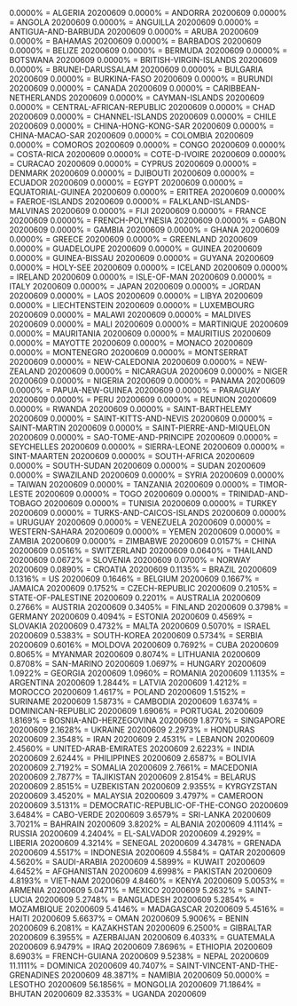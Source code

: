 0.0000% = ALGERIA 20200609 
0.0000% = ANDORRA 20200609 
0.0000% = ANGOLA 20200609 
0.0000% = ANGUILLA 20200609 
0.0000% = ANTIGUA-AND-BARBUDA 20200609 
0.0000% = ARUBA 20200609 
0.0000% = BAHAMAS 20200609 
0.0000% = BARBADOS 20200609 
0.0000% = BELIZE 20200609 
0.0000% = BERMUDA 20200609 
0.0000% = BOTSWANA 20200609 
0.0000% = BRITISH-VIRGIN-ISLANDS 20200609 
0.0000% = BRUNEI-DARUSSALAM 20200609 
0.0000% = BULGARIA 20200609 
0.0000% = BURKINA-FASO 20200609 
0.0000% = BURUNDI 20200609 
0.0000% = CANADA 20200609 
0.0000% = CARIBBEAN-NETHERLANDS 20200609 
0.0000% = CAYMAN-ISLANDS 20200609 
0.0000% = CENTRAL-AFRICAN-REPUBLIC 20200609 
0.0000% = CHAD 20200609 
0.0000% = CHANNEL-ISLANDS 20200609 
0.0000% = CHILE 20200609 
0.0000% = CHINA-HONG-KONG-SAR 20200609 
0.0000% = CHINA-MACAO-SAR 20200609 
0.0000% = COLOMBIA 20200609 
0.0000% = COMOROS 20200609 
0.0000% = CONGO 20200609 
0.0000% = COSTA-RICA 20200609 
0.0000% = COTE-D-IVOIRE 20200609 
0.0000% = CURACAO 20200609 
0.0000% = CYPRUS 20200609 
0.0000% = DENMARK 20200609 
0.0000% = DJIBOUTI 20200609 
0.0000% = ECUADOR 20200609 
0.0000% = EGYPT 20200609 
0.0000% = EQUATORIAL-GUINEA 20200609 
0.0000% = ERITREA 20200609 
0.0000% = FAEROE-ISLANDS 20200609 
0.0000% = FALKLAND-ISLANDS-MALVINAS 20200609 
0.0000% = FIJI 20200609 
0.0000% = FRANCE 20200609 
0.0000% = FRENCH-POLYNESIA 20200609 
0.0000% = GABON 20200609 
0.0000% = GAMBIA 20200609 
0.0000% = GHANA 20200609 
0.0000% = GREECE 20200609 
0.0000% = GREENLAND 20200609 
0.0000% = GUADELOUPE 20200609 
0.0000% = GUINEA 20200609 
0.0000% = GUINEA-BISSAU 20200609 
0.0000% = GUYANA 20200609 
0.0000% = HOLY-SEE 20200609 
0.0000% = ICELAND 20200609 
0.0000% = IRELAND 20200609 
0.0000% = ISLE-OF-MAN 20200609 
0.0000% = ITALY 20200609 
0.0000% = JAPAN 20200609 
0.0000% = JORDAN 20200609 
0.0000% = LAOS 20200609 
0.0000% = LIBYA 20200609 
0.0000% = LIECHTENSTEIN 20200609 
0.0000% = LUXEMBOURG 20200609 
0.0000% = MALAWI 20200609 
0.0000% = MALDIVES 20200609 
0.0000% = MALI 20200609 
0.0000% = MARTINIQUE 20200609 
0.0000% = MAURITANIA 20200609 
0.0000% = MAURITIUS 20200609 
0.0000% = MAYOTTE 20200609 
0.0000% = MONACO 20200609 
0.0000% = MONTENEGRO 20200609 
0.0000% = MONTSERRAT 20200609 
0.0000% = NEW-CALEDONIA 20200609 
0.0000% = NEW-ZEALAND 20200609 
0.0000% = NICARAGUA 20200609 
0.0000% = NIGER 20200609 
0.0000% = NIGERIA 20200609 
0.0000% = PANAMA 20200609 
0.0000% = PAPUA-NEW-GUINEA 20200609 
0.0000% = PARAGUAY 20200609 
0.0000% = PERU 20200609 
0.0000% = REUNION 20200609 
0.0000% = RWANDA 20200609 
0.0000% = SAINT-BARTHELEMY 20200609 
0.0000% = SAINT-KITTS-AND-NEVIS 20200609 
0.0000% = SAINT-MARTIN 20200609 
0.0000% = SAINT-PIERRE-AND-MIQUELON 20200609 
0.0000% = SAO-TOME-AND-PRINCIPE 20200609 
0.0000% = SEYCHELLES 20200609 
0.0000% = SIERRA-LEONE 20200609 
0.0000% = SINT-MAARTEN 20200609 
0.0000% = SOUTH-AFRICA 20200609 
0.0000% = SOUTH-SUDAN 20200609 
0.0000% = SUDAN 20200609 
0.0000% = SWAZILAND 20200609 
0.0000% = SYRIA 20200609 
0.0000% = TAIWAN 20200609 
0.0000% = TANZANIA 20200609 
0.0000% = TIMOR-LESTE 20200609 
0.0000% = TOGO 20200609 
0.0000% = TRINIDAD-AND-TOBAGO 20200609 
0.0000% = TUNISIA 20200609 
0.0000% = TURKEY 20200609 
0.0000% = TURKS-AND-CAICOS-ISLANDS 20200609 
0.0000% = URUGUAY 20200609 
0.0000% = VENEZUELA 20200609 
0.0000% = WESTERN-SAHARA 20200609 
0.0000% = YEMEN 20200609 
0.0000% = ZAMBIA 20200609 
0.0000% = ZIMBABWE 20200609 
0.0157% = CHINA 20200609 
0.0516% = SWITZERLAND 20200609 
0.0640% = THAILAND 20200609 
0.0672% = SLOVENIA 20200609 
0.0700% = NORWAY 20200609 
0.0890% = CROATIA 20200609 
0.1135% = BRAZIL 20200609 
0.1316% = US 20200609 
0.1646% = BELGIUM 20200609 
0.1667% = JAMAICA 20200609 
0.1752% = CZECH-REPUBLIC 20200609 
0.2105% = STATE-OF-PALESTINE 20200609 
0.2201% = AUSTRALIA 20200609 
0.2766% = AUSTRIA 20200609 
0.3405% = FINLAND 20200609 
0.3798% = GERMANY 20200609 
0.4094% = ESTONIA 20200609 
0.4569% = SLOVAKIA 20200609 
0.4732% = MALTA 20200609 
0.5070% = ISRAEL 20200609 
0.5383% = SOUTH-KOREA 20200609 
0.5734% = SERBIA 20200609 
0.6016% = MOLDOVA 20200609 
0.7692% = CUBA 20200609 
0.8065% = MYANMAR 20200609 
0.8074% = LITHUANIA 20200609 
0.8708% = SAN-MARINO 20200609 
1.0697% = HUNGARY 20200609 
1.0922% = GEORGIA 20200609 
1.0960% = ROMANIA 20200609 
1.1135% = ARGENTINA 20200609 
1.2844% = LATVIA 20200609 
1.4212% = MOROCCO 20200609 
1.4617% = POLAND 20200609 
1.5152% = SURINAME 20200609 
1.5873% = CAMBODIA 20200609 
1.6374% = DOMINICAN-REPUBLIC 20200609 
1.6906% = PORTUGAL 20200609 
1.8169% = BOSNIA-AND-HERZEGOVINA 20200609 
1.8770% = SINGAPORE 20200609 
2.1628% = UKRAINE 20200609 
2.2973% = HONDURAS 20200609 
2.3548% = IRAN 20200609 
2.4531% = LEBANON 20200609 
2.4560% = UNITED-ARAB-EMIRATES 20200609 
2.6223% = INDIA 20200609 
2.6244% = PHILIPPINES 20200609 
2.6587% = BOLIVIA 20200609 
2.7192% = SOMALIA 20200609 
2.7661% = MACEDONIA 20200609 
2.7877% = TAJIKISTAN 20200609 
2.8154% = BELARUS 20200609 
2.8515% = UZBEKISTAN 20200609 
2.9355% = KYRGYZSTAN 20200609 
3.4520% = MALAYSIA 20200609 
3.4797% = CAMEROON 20200609 
3.5131% = DEMOCRATIC-REPUBLIC-OF-THE-CONGO 20200609 
3.6484% = CABO-VERDE 20200609 
3.6579% = SRI-LANKA 20200609 
3.7021% = BAHRAIN 20200609 
3.8202% = ALBANIA 20200609 
4.1114% = RUSSIA 20200609 
4.2404% = EL-SALVADOR 20200609 
4.2929% = LIBERIA 20200609 
4.3214% = SENEGAL 20200609 
4.3478% = GRENADA 20200609 
4.5517% = INDONESIA 20200609 
4.5584% = QATAR 20200609 
4.5620% = SAUDI-ARABIA 20200609 
4.5899% = KUWAIT 20200609 
4.6452% = AFGHANISTAN 20200609 
4.6998% = PAKISTAN 20200609 
4.8193% = VIET-NAM 20200609 
4.8460% = KENYA 20200609 
5.0053% = ARMENIA 20200609 
5.0471% = MEXICO 20200609 
5.2632% = SAINT-LUCIA 20200609 
5.2748% = BANGLADESH 20200609 
5.2854% = MOZAMBIQUE 20200609 
5.4146% = MADAGASCAR 20200609 
5.4516% = HAITI 20200609 
5.6637% = OMAN 20200609 
5.9006% = BENIN 20200609 
6.2081% = KAZAKHSTAN 20200609 
6.2500% = GIBRALTAR 20200609 
6.3955% = AZERBAIJAN 20200609 
6.4033% = GUATEMALA 20200609 
6.9479% = IRAQ 20200609 
7.8696% = ETHIOPIA 20200609 
8.6903% = FRENCH-GUIANA 20200609 
9.5238% = NEPAL 20200609 
11.1111% = DOMINICA 20200609 
40.7407% = SAINT-VINCENT-AND-THE-GRENADINES 20200609 
48.3871% = NAMIBIA 20200609 
50.0000% = LESOTHO 20200609 
56.1856% = MONGOLIA 20200609 
71.1864% = BHUTAN 20200609 
82.3353% = UGANDA 20200609 

